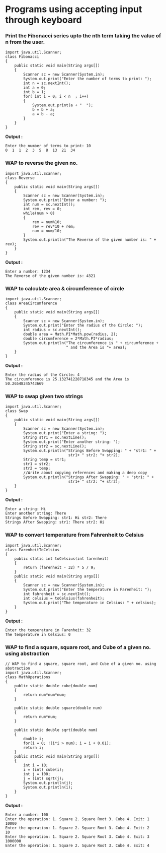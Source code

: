 # Programs using accepting input through keyboard

### Print the Fibonacci series upto the nth term taking the value of n from the user.
```{.Java .numberLines}
import java.util.Scanner;
class Fibonacci
{
    public static void main(String args[])
    {
        Scanner sc = new Scanner(System.in);
        System.out.print("Enter the number of terms to print: ");
        int n = sc.nextInt();
        int a = 0;
        int b = 1;
        for( int i = 0; i < n  ; i++)
        {
            System.out.print(a + "  ");
            b = b + a;
            a = b - a;
        }
    }
}
```
**Output :**
```
Enter the number of terms to print: 10
0  1  1  2  3  5  8  13  21  34
```
### WAP to reverse the given no.
```{.Java .numberLines}
import java.util.Scanner;
class Reverse
{
    public static void main(String args[])
    {
        Scanner sc = new Scanner(System.in);
        System.out.print("Enter a number: ");
        int num = sc.nextInt();
        int rem, rev = 0;
        while(num > 0)
        {
            rem = num%10;
            rev = rev*10 + rem;
            num = num/10;
        }
        System.out.println("The Reverse of the given number is: " + rev);
    }
}
```
**Output :**
```
Enter a number: 1234
The Reverse of the given number is: 4321
```
### WAP to calculate area & circumference of circle
```{.Java .numberLines}
import java.util.Scanner;
class AreaCircumference
{
    public static void main(String args[])
    {
        Scanner sc = new Scanner(System.in);
        System.out.print("Enter the radius of the Circle: ");
        int radius = sc.nextInt();
        double area = Math.PI*Math.pow(radius, 2);
        double circumference = 2*Math.PI*radius;
        System.out.println("The circumference is " + circumference +
                           " and the Area is "+ area);
    }
}
```
**Output :**
```
Enter the radius of the Circle: 4
The circumference is 25.132741228718345 and the Area is 50.26548245743669
```
### WAP to swap given two strings
```{.Java .numberLines}
import java.util.Scanner;
class Swap
{
    public static void main(String args[])
    {
        Scanner sc = new Scanner(System.in);
        System.out.print("Enter a string: ");
        String str1 = sc.nextLine();
        System.out.print("Enter another string: ");
        String str2 = sc.nextLine();
        System.out.println("Strings Before Swapping: " + "str1: " +
                            str1+ " str2: "+ str2);
        String temp = str1;
        str1 = str2;
        str2 = temp;
        //Write about copying references and making a deep copy
        System.out.println("Strings After Swapping: " + "str1: " + 
                            str1+ " str2: "+ str2);
    }
}
```
**Output :**
```
Enter a string: Hi
Enter another string: There
Strings Before Swapping: str1: Hi str2: There
Strings After Swapping: str1: There str2: Hi
```
### WAP to convert temperature from Fahrenheit to Celsius
```{.Java .numberLines}
import java.util.Scanner;
class FarenheitToCelsius
{
    public static int toCelsius(int farenheit)
    {
        return (farenheit - 32) * 5 / 9;
    }
    public static void main(String args[])
    {
        Scanner sc = new Scanner(System.in);
        System.out.print("Enter the temperature in Farenheit: ");
        int fahrenheit = sc.nextInt();
        int celsius = toCelsius(fahrenheit);
        System.out.print("The temperature in Celsius: " + celsius);
    }
}
```
**Output :**
```
Enter the temperature in Farenheit: 32
The temperature in Celsius: 0
```
### WAP to find a square, square root, and Cube of a given no. using abstraction
```{.Java .numberLines}
// WAP to find a square, square root, and Cube of a given no. using abstraction
import java.util.Scanner;
class MathOperations
{
    public static double cube(double num)
    {
        return num*num*num;
    }

    public static double square(double num)
    {
        return num*num;
    }

    public static double sqrt(double num)
    {
        double i;
        for(i = 0; !(i*i > num); i = i + 0.01);
        return i;
    }
    public static void main(String args[])
    {
        int i = 10;
        i = (int) cube(i);
        int j = 100;
        j = (int) sqrt(j);
        System.out.println(j);
        System.out.println(i);
    }
}
```
**Output :**
```
Enter a number: 100
Enter the operation: 1. Square 2. Square Root 3. Cube 4. Exit: 1
10000
Enter the operation: 1. Square 2. Square Root 3. Cube 4. Exit: 2
10
Enter the operation: 1. Square 2. Square Root 3. Cube 4. Exit: 3
1000000
Enter the operation: 1. Square 2. Square Root 3. Cube 4. Exit: 4
```